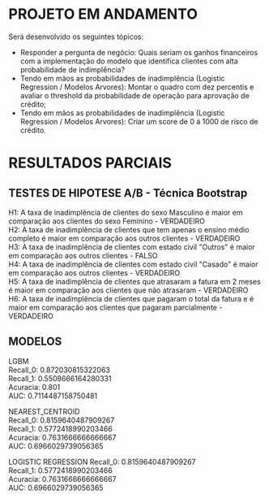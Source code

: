 # PROJETO EM ANDAMENTO

Será desenvolvido os seguintes tópicos:

- Responder a pergunta de negócio: Quais seriam os ganhos financeiros com a implementação do modelo que identifica clientes com alta probabilidade de indimplência?
- Tendo em mãos as probabilidades de inadimplência (Logistic Regression / Modelos Arvores): Montar o quadro com dez percentis e avaliar o threshold da probabilidade de operação para aprovação de crédito;
- Tendo em mãos as probabilidades de inadimplência (Logistic Regression / Modelos Arvores): Criar um score de 0 á 1000 de risco de crédito.


# RESULTADOS PARCIAIS

## TESTES DE HIPOTESE A/B - Técnica Bootstrap


H1: A taxa de inadimplência de clientes do sexo Masculino é maior em comparação aos clientes do sexo Feminino - VERDADEIRO  
H2: A taxa de inadimplência de clientes que tem apenas o ensino médio completo é maior em comparação aos outros clientes - VERDADEIRO  
H3: A taxa de inadimplência de clientes com estado civil "Outros" é maior em comparação aos outros clientes - FALSO  
H4: A taxa de inadimplência de clientes com estado civil "Casado" é maior em comparação aos outros clientes - VERDADEIRO  
H5: A taxa de inadimplência de clientes que atrasaram a fatura em 2 meses é maior em comparação aos clientes que não atrasaram - VERDADEIRO  
H6: A taxa de inadimplência de clientes que pagaram o total da fatura e é maior em comparação aos clientes que pagaram parcialmente - VERDADEIRO  


## MODELOS

LGBM  
Recall_0: 0.872030815322063  
Recall_1: 0.5508666164280331  
Acuracia: 0.801  
AUC: 0.7114487158750481  

NEAREST_CENTROID  
Recall_0: 0.8159640487909267  
Recall_1: 0.5772418990203466  
Acuracia: 0.7631666666666667  
AUC: 0.6966029739056365  

LOGISTIC REGRESSION
Recall_0: 0.8159640487909267    
Recall_1: 0.5772418990203466    
Acuracia: 0.7631666666666667    
AUC: 0.6966029739056365    


